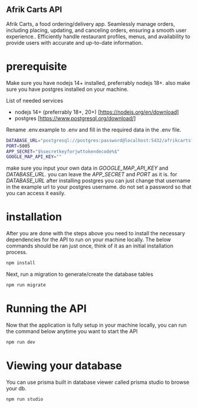 ## Afrik Carts API

Afrik Carts, a food ordering/delivery app. Seamlessly manage orders, including placing, updating, and canceling orders, ensuring a smooth user experience.. Efficiently handle restaurant profiles, menus, and availability to provide users with accurate and up-to-date information.

 # prerequisite

Make sure you have nodejs 14+ installed, preferrably nodejs 18+. also make sure you have postgres installed on your machine.

List of needed services
- nodejs 14+ (preferrably 18+, 20+) [https://nodejs.org/en/download]
- postgres [https://www.postgresql.org/download/]

Rename .env.example to .env and fill in the required data in the .env file.

```bash
DATABASE_URL="postgresql://postgres:password@localhost:5432/afrikcarts?schema=public"
PORT=5005
APP_SECRET="$%secretkeyforjwttokendecode%$"
GOOGLE_MAP_API_KEY=""
```
 make sure you input your own data in *GOOGLE_MAP_API_KEY* and *DATABASE_URL*. you can leave the *APP_SECRET* and *PORT* as it is.
 for *DATABASE_URL* after installing postgres you can just change that username in the example url to your postgres username. do not set a password so that you can access it easily.

# installation

After you are done with the steps above you need to install the necessary dependencies for the API to run on your machine locally. The below commands should be ran just once, think of it as an initial installation process.

 ```bash
 npm install
 ```

 Next, run a migration to generate/create the database tables 

 ```bash
 npm run migrate
 ```

 # Running the API

 Now that the application is fully setup in your machine locally, you can run the command below anytime you want to start the API

 ```bash
npm run dev
 ```

 # Viewing your database

 You can use prisma built in database viewer called prisma studio to browse your db.

 ```bash
 npm run studio
 ```